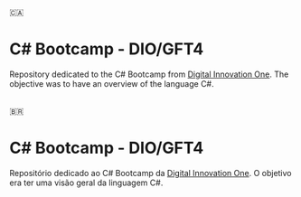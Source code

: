:canada:
# C# Bootcamp - DIO/GFT4
Repository dedicated to the C# Bootcamp from [Digital Innovation One](https://www.dio.me/).
The objective was to have an overview of the language C#.
<br/>
<br/>

:brazil:
# C# Bootcamp - DIO/GFT4
Repositório dedicado ao C# Bootcamp da [Digital Innovation One](https://www.dio.me/).
O objetivo era ter uma visão geral da linguagem C#.
